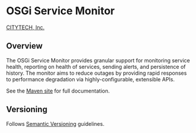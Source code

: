 # OSGi Service Monitor

[CITYTECH, Inc.](http://www.citytechinc.com)

## Overview

The OSGi Service Monitor provides granular support for monitoring service health, reporting on health of services, sending alerts, and persistence of history. The monitor aims to reduce outages by providing rapid responses to performance degradation via highly-configurable, extensible APIs.

See the [Maven site](http://code.citytechinc.com/osgi-service-monitor) for full documentation.

## Versioning

Follows [Semantic Versioning](http://semver.org/) guidelines.
